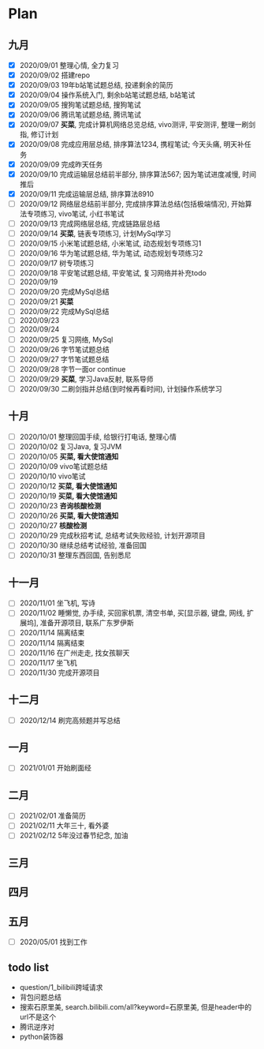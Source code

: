 # Plan
## 九月
- [x] 2020/09/01 整理心情, 全力复习
- [x] 2020/09/02 搭建repo
- [x] 2020/09/03 19年b站笔试题总结, 投递剩余的简历
- [x] 2020/09/04 操作系统入门, 剩余b站笔试题总结, b站笔试
- [x] 2020/09/05 搜狗笔试题总结, 搜狗笔试
- [x] 2020/09/06 腾讯笔试题总结, 腾讯笔试
- [x] 2020/09/07 **买菜**, 完成计算机网络总览总结, vivo测评, 平安测评, 整理一刷剑指, 修订计划
- [x] 2020/09/08 完成应用层总结, 排序算法1234, 携程笔试; 今天头痛, 明天补任务
- [x] 2020/09/09 完成昨天任务
- [x] 2020/09/10 完成运输层总结前半部分, 排序算法567; 因为笔试进度减慢, 时间推后
- [x] 2020/09/11 完成运输层总结, 排序算法8910
- [ ] 2020/09/12 网络层总结前半部分, 完成排序算法总结(包括极端情况), 开始算法专项练习, vivo笔试, 小红书笔试
- [ ] 2020/09/13 完成网络层总结, 完成链路层总结
- [ ] 2020/09/14 **买菜**, 链表专项练习, 计划MySql学习
- [ ] 2020/09/15 小米笔试题总结, 小米笔试, 动态规划专项练习1
- [ ] 2020/09/16 华为笔试题总结, 华为笔试, 动态规划专项练习2
- [ ] 2020/09/17 树专项练习
- [ ] 2020/09/18 平安笔试题总结, 平安笔试, 复习网络并补充todo
- [ ] 2020/09/19 
- [ ] 2020/09/20 完成MySql总结
- [ ] 2020/09/21 **买菜**
- [ ] 2020/09/22 完成MySql总结
- [ ] 2020/09/23 
- [ ] 2020/09/24
- [ ] 2020/09/25 复习网络, MySql
- [ ] 2020/09/26 字节笔试题总结
- [ ] 2020/09/27 字节笔试题总结
- [ ] 2020/09/28 字节一面or continue
- [ ] 2020/09/29 **买菜**, 学习Java反射, 联系导师
- [ ] 2020/09/30 二刷剑指并总结(到时候再看时间), 计划操作系统学习

## 十月
- [ ] 2020/10/01 整理回国手续, 给银行打电话, 整理心情
- [ ] 2020/10/02 复习Java, 复习JVM
- [ ] 2020/10/05 **买菜, 看大使馆通知**
- [ ] 2020/10/09 vivo笔试题总结
- [ ] 2020/10/10 vivo笔试
- [ ] 2020/10/12 **买菜, 看大使馆通知**
- [ ] 2020/10/19 **买菜, 看大使馆通知**
- [ ] 2020/10/23 **咨询核酸检测**
- [ ] 2020/10/26 **买菜, 看大使馆通知**
- [ ] 2020/10/27 **核酸检测**
- [ ] 2020/10/29 完成秋招考试, 总结考试失败经验, 计划开源项目
- [ ] 2020/10/30 继续总结考试经验, 准备回国
- [ ] 2020/10/31 整理东西回国, 告别悉尼

## 十一月
- [ ] 2020/11/01 坐飞机, 写诗
- [ ] 2020/11/02 睡懒觉, 办手续, 买回家机票, 清空书单, 买[显示器, 键盘, 网线, 扩展坞], 准备开源项目, 联系广东罗伊斯
- [ ] 2020/11/14 隔离结束
- [ ] 2020/11/14 隔离结束
- [ ] 2020/11/16 在广州走走, 找女孩聊天
- [ ] 2020/11/17 坐飞机
- [ ] 2020/11/30 完成开源项目

## 十二月
- [ ] 2020/12/14 刷完高频题并写总结

## 一月
- [ ] 2021/01/01 开始刷面经

## 二月
- [ ] 2021/02/01 准备简历
- [ ] 2021/02/11 大年三十, 看外婆
- [ ] 2021/02/12 5年没过春节纪念, 加油

## 三月

## 四月

## 五月
- [ ] 2020/05/01 找到工作


## todo list
- question/1_bilibili跨域请求
- 背包问题总结
- 搜索石原里美, search.bilibili.com/all?keyword=石原里美, 但是header中的url不是这个
- 腾讯逆序对
- python装饰器